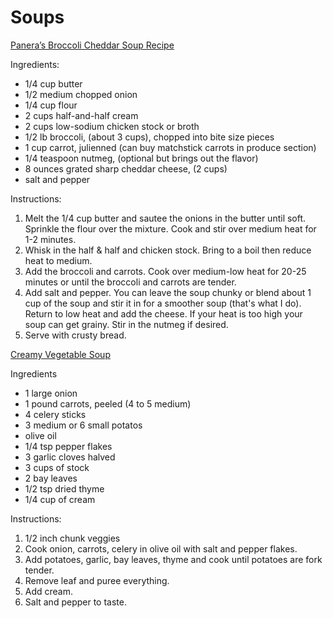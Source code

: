 # Soups

[Panera’s Broccoli Cheddar Soup Recipe](https://www.the-girl-who-ate-everything.com/panera-broccoli-cheese-soup/#recipe)

Ingredients:

- 1/4 cup butter
- 1/2 medium chopped onion
- 1/4 cup flour
- 2 cups half-and-half cream
- 2 cups low-sodium chicken stock or broth
- 1/2 lb broccoli, (about 3 cups), chopped into bite size pieces
- 1 cup carrot, julienned (can buy matchstick carrots in produce section)
- 1/4 teaspoon nutmeg, (optional but brings out the flavor)
- 8 ounces grated sharp cheddar cheese, (2 cups)
- salt and pepper

Instructions:

1. Melt the 1/4 cup butter and sautee the onions in the butter until soft. Sprinkle the flour over the mixture. Cook and stir over medium heat for 1-2 minutes.
2. Whisk in the half & half and chicken stock. Bring to a boil then reduce heat to medium.
3. Add the broccoli and carrots. Cook over medium-low heat for 20-25 minutes or until the broccoli and carrots are tender.
4. Add salt and pepper. You can leave the soup chunky or blend about 1 cup of the soup and stir it in for a smoother soup (that's what I do). Return to low heat and add the cheese. If your heat is too high your soup can get grainy. Stir in the nutmeg if desired.
5. Serve with crusty bread.

[Creamy Vegetable Soup](https://www.inspiredtaste.net/9603/creamy-vegetable-soup-recipe/)

Ingredients

- 1 large onion
- 1 pound carrots, peeled (4 to 5 medium)
- 4 celery sticks
- 3 medium or 6 small potatos
- olive oil
- 1/4 tsp pepper flakes
- 3 garlic cloves halved
- 3 cups of stock
- 2 bay leaves
- 1/2 tsp dried thyme
- 1/4 cup of cream

Instructions:

1. 1/2 inch chunk veggies
2. Cook onion, carrots, celery in olive oil with salt and pepper flakes.
3. Add potatoes, garlic, bay leaves, thyme and cook until potatoes are fork tender.
4. Remove leaf and puree everything.
5. Add cream.
6. Salt and pepper to taste.
